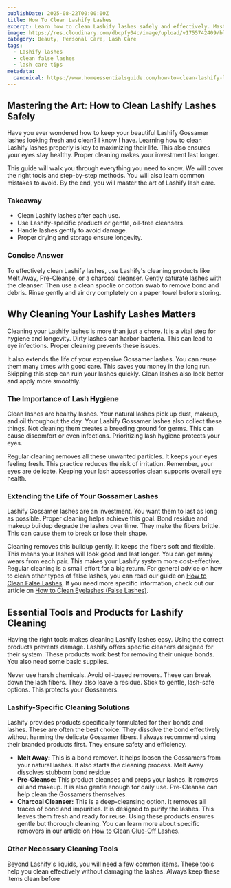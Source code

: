 ```yaml
---
publishDate: 2025-08-22T00:00:00Z
title: How To Clean Lashify Lashes
excerpt: Learn how to clean Lashify lashes safely and effectively. Master the best techniques for extending the life of your Gossamer lashes.
image: https://res.cloudinary.com/dbcpfy04c/image/upload/v1755742409/blog_image_1755742409_qmnaje.webp
category: Beauty, Personal Care, Lash Care
tags:
  - Lashify lashes
  - clean false lashes
  - lash care tips
metadata:
  canonical: https://www.homeessentialsguide.com/how-to-clean-lashify-lashes
---
```


## Mastering the Art: How to Clean Lashify Lashes Safely

Have you ever wondered how to keep your beautiful Lashify Gossamer lashes looking fresh and clean? I know I have. Learning how to clean Lashify lashes properly is key to maximizing their life. This also ensures your eyes stay healthy. Proper cleaning makes your investment last longer.

This guide will walk you through everything you need to know. We will cover the right tools and step-by-step methods. You will also learn common mistakes to avoid. By the end, you will master the art of Lashify lash care.

### Takeaway

*   Clean Lashify lashes after each use.
*   Use Lashify-specific products or gentle, oil-free cleansers.
*   Handle lashes gently to avoid damage.
*   Proper drying and storage ensure longevity.

### Concise Answer

To effectively clean Lashify lashes, use Lashify's cleaning products like Melt Away, Pre-Cleanse, or a charcoal cleanser. Gently saturate lashes with the cleanser. Then use a clean spoolie or cotton swab to remove bond and debris. Rinse gently and air dry completely on a paper towel before storing.

## Why Cleaning Your Lashify Lashes Matters

Cleaning your Lashify lashes is more than just a chore. It is a vital step for hygiene and longevity. Dirty lashes can harbor bacteria. This can lead to eye infections. Proper cleaning prevents these issues.

It also extends the life of your expensive Gossamer lashes. You can reuse them many times with good care. This saves you money in the long run. Skipping this step can ruin your lashes quickly. Clean lashes also look better and apply more smoothly.

### The Importance of Lash Hygiene

Clean lashes are healthy lashes. Your natural lashes pick up dust, makeup, and oil throughout the day. Your Lashify Gossamer lashes also collect these things. Not cleaning them creates a breeding ground for germs. This can cause discomfort or even infections. Prioritizing lash hygiene protects your eyes.

Regular cleaning removes all these unwanted particles. It keeps your eyes feeling fresh. This practice reduces the risk of irritation. Remember, your eyes are delicate. Keeping your lash accessories clean supports overall eye health.

### Extending the Life of Your Gossamer Lashes

Lashify Gossamer lashes are an investment. You want them to last as long as possible. Proper cleaning helps achieve this goal. Bond residue and makeup buildup degrade the lashes over time. They make the fibers brittle. This can cause them to break or lose their shape.

Cleaning removes this buildup gently. It keeps the fibers soft and flexible. This means your lashes will look good and last longer. You can get many wears from each pair. This makes your Lashify system more cost-effective. Regular cleaning is a small effort for a big return. For general advice on how to clean other types of false lashes, you can read our guide on [How to Clean False Lashes](https://homeessentialsguide.com/how-to-clean-false-lashes). If you need more specific information, check out our article on [How to Clean Eyelashes (False Lashes)](https://homeessentialsguide.com/how-to-clean-eyelashes-false-lashes).

## Essential Tools and Products for Lashify Cleaning

Having the right tools makes cleaning Lashify lashes easy. Using the correct products prevents damage. Lashify offers specific cleaners designed for their system. These products work best for removing their unique bonds. You also need some basic supplies.

Never use harsh chemicals. Avoid oil-based removers. These can break down the lash fibers. They also leave a residue. Stick to gentle, lash-safe options. This protects your Gossamers.

### Lashify-Specific Cleaning Solutions

Lashify provides products specifically formulated for their bonds and lashes. These are often the best choice. They dissolve the bond effectively without harming the delicate Gossamer fibers. I always recommend using their branded products first. They ensure safety and efficiency.

*   **Melt Away:** This is a bond remover. It helps loosen the Gossamers from your natural lashes. It also starts the cleaning process. Melt Away dissolves stubborn bond residue.
*   **Pre-Cleanse:** This product cleanses and preps your lashes. It removes oil and makeup. It is also gentle enough for daily use. Pre-Cleanse can help clean the Gossamers themselves.
*   **Charcoal Cleanser:** This is a deep-cleansing option. It removes all traces of bond and impurities. It is designed to purify the lashes. This leaves them fresh and ready for reuse. Using these products ensures gentle but thorough cleaning. You can learn more about specific removers in our article on [How to Clean Glue-Off Lashes](https://homeessentialsguide.com/how-to-clean-glue-off-lashes).

### Other Necessary Cleaning Tools

Beyond Lashify's liquids, you will need a few common items. These tools help you clean effectively without damaging the lashes. Always keep these items clean before